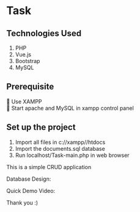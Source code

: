# Task

<h2> Technologies Used </h2>

1. PHP
2. Vue.js
3. Bootstrap
4. MySQL

<h2> Prerequisite </h2>

:red_circle: Use XAMPP  <br>
:red_circle: Start apache and MySQL in xampp control panel <br>


<h2> Set up the project </h2>

1. Import all files in c://xampp//htdocs 
2. Import the documents.sql database
3. Run localhost/Task-main.php in web browser




This is a simple CRUD application

Database Design:




Quick Demo Video:




Thank you :)









